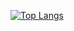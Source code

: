 [![Top Langs](https://github-readme-stats.vercel.app/api/top-langs/?username=Mauma9&layout=donut&theme=holi)](https://github.com/anuraghazra/github-readme-stats)
